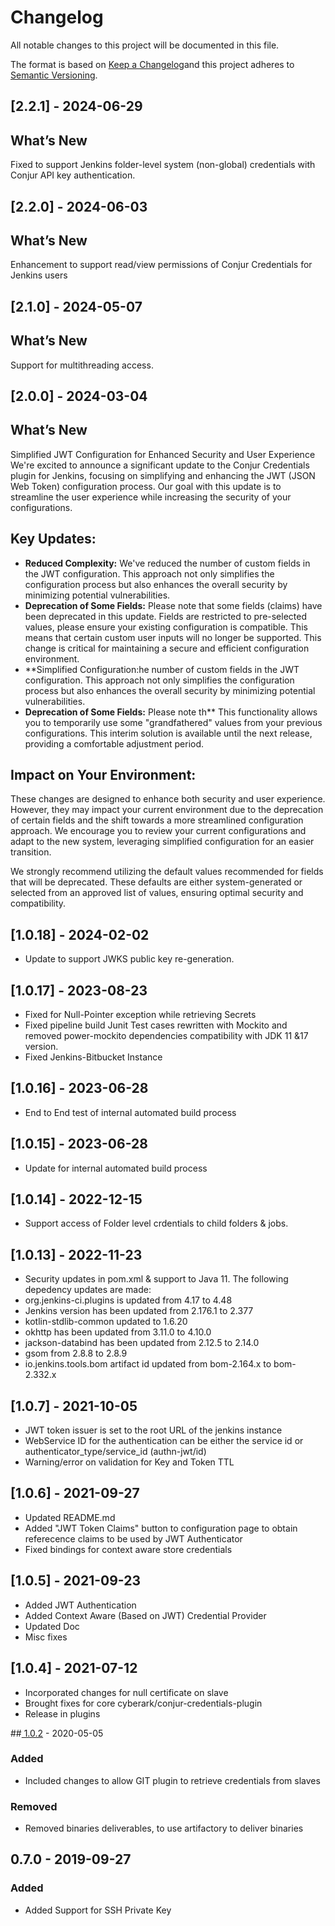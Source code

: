 # Changelog
All notable changes to this project will be documented in this file.

The format is based on [Keep a Changelog](http://keepachangelog.com/en/1.0.0/)and this project adheres to [Semantic Versioning](http://semver.org/spec/v2.0.0.html).

## [2.2.1] - 2024-06-29
## What’s New
Fixed to support Jenkins folder-level system (non-global) credentials with Conjur API key authentication. 

## [2.2.0] - 2024-06-03
## What’s New
Enhancement to support read/view permissions of Conjur Credentials for Jenkins users

## [2.1.0] - 2024-05-07
## What’s New
Support for multithreading access.

## [2.0.0] - 2024-03-04
## What’s New
Simplified JWT Configuration for Enhanced Security and User Experience
We're excited to announce a significant update to the Conjur Credentials plugin for Jenkins, focusing on simplifying and enhancing the JWT (JSON Web Token) configuration process. Our goal with this update is to streamline the user experience while increasing the security of your configurations.

## Key Updates:
- **Reduced Complexity:** We've reduced the number of custom fields in the JWT configuration. This approach not only simplifies the configuration process but also enhances the overall security by minimizing potential vulnerabilities.
- **Deprecation of Some Fields:** Please note that some fields (claims) have been deprecated in this update. Fields are restricted to pre-selected values, please ensure your existing configuration is compatible. This means that certain custom user inputs will no longer be supported. This change is critical for maintaining a secure and efficient configuration environment.
- **Simplified Configuration:he number of custom fields in the JWT configuration. This approach not only simplifies the configuration process but also enhances the overall security by minimizing potential vulnerabilities.
- **Deprecation of Some Fields:** Please note th** This functionality allows you to temporarily use some "grandfathered" values from your previous configurations. This interim solution is available until the next release, providing a comfortable adjustment period.

## Impact on Your Environment:
These changes are designed to enhance both security and user experience. However, they may impact your current environment due to the deprecation of certain fields and the shift towards a more streamlined configuration approach. We encourage you to review your current configurations and adapt to the new system, leveraging simplified configuration for an easier transition.

We strongly recommend utilizing the default values recommended for fields that will be deprecated. These defaults are either system-generated or selected from an approved list of values, ensuring optimal security and compatibility.

## [1.0.18] - 2024-02-02
- Update to support JWKS public key re-generation.

## [1.0.17] - 2023-08-23
- Fixed for Null-Pointer exception while retrieving Secrets
- Fixed pipeline build Junit Test cases rewritten with Mockito and removed power-mockito dependencies compatibility with JDK 11 &17 version.
- Fixed Jenkins-Bitbucket Instance 

## [1.0.16] - 2023-06-28
- End to End test of internal automated build process

## [1.0.15] - 2023-06-28
- Update for internal automated build process

## [1.0.14] - 2022-12-15
- Support access of Folder level crdentials to child folders & jobs.

## [1.0.13] - 2022-11-23
- Security updates in pom.xml & support to Java 11. The following depedency updates are made:
- org.jenkins-ci.plugins is updated from 4.17 to 4.48
- Jenkins version has been updated from 2.176.1 to 2.377
- kotlin-stdlib-common updated to 1.6.20
- okhttp has been updated from 3.11.0 to 4.10.0
- jackson-databind has been updated from 2.12.5 to 2.14.0
- gsom from 2.8.8 to 2.8.9
- io.jenkins.tools.bom artifact id updated from bom-2.164.x to bom-2.332.x

## [1.0.7] - 2021-10-05
- JWT token issuer is set to the root URL of the jenkins instance
- WebService ID for the authentication can be either the service id or authenticator_type/service_id (authn-jwt/id)
- Warning/error on validation for Key and Token TTL 

## [1.0.6] - 2021-09-27
- Updated README.md 
- Added "JWT Token Claims" button to configuration page to obtain referecence claims to be used by JWT Authenticator
- Fixed bindings for context aware store credentials

## [1.0.5] - 2021-09-23
- Added JWT Authentication
- Added Context Aware (Based on JWT) Credential Provider
- Updated Doc
- Misc fixes

## [1.0.4] - 2021-07-12
- Incorporated changes for null certificate on slave
- Brought fixes for core cyberark/conjur-credentials-plugin
- Release in plugins

##[ 1.0.2] - 2020-05-05

### Added
- Included changes to allow GIT plugin to retrieve credentials from slaves

### Removed
- Removed binaries deliverables, to use artifactory to deliver binaries

## 0.7.0 - 2019-09-27

### Added
- Added Support for SSH Private Key

[Unreleased]: https://github.com/cyberark/conjur-credentials-plugin/compare/v1.0.2...HEAD
[1.0.2]: https://github.com/cyberark/conjur-credentials-plugin/compare/v0.7.0...v1.0.2
